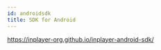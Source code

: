 ```yaml
---
id: androidsdk
title: SDK for Android
---
```


https://inplayer-org.github.io/inplayer-android-sdk/
